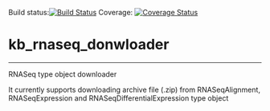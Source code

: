 Build status:[![Build Status](https://travis-ci.org/kbaseapps/kb_rnaseq_donwloader.svg?branch=master)](https://travis-ci.org/kbaseapps/kb_rnaseq_donwloader)
Coverage: [![Coverage Status](https://coveralls.io/repos/github/kbaseapps/kb_rnaseq_donwloader/badge.svg?branch=master)](https://coveralls.io/github/kbaseapps/kb_rnaseq_donwloader?branch=master)

# kb_rnaseq_donwloader
---

RNASeq type object downloader

It currently supports downloading archive file (.zip) from RNASeqAlignment, RNASeqExpression and RNASeqDifferentialExpression type object
